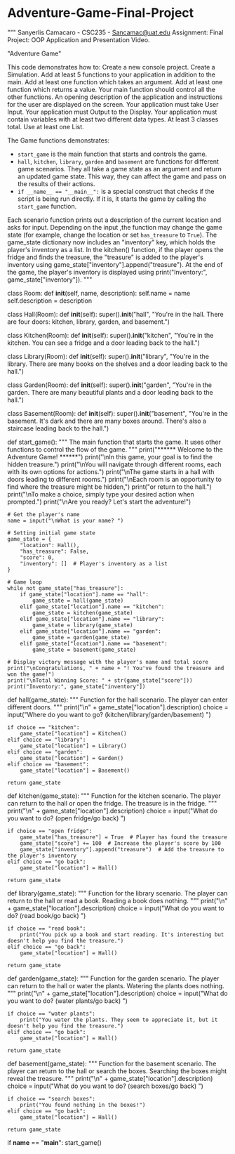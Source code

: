 # Adventure-Game-Final-Project
"""
Sanyerlis Camacaro - CSC235 - Sancamac@uat.edu Assignment:
Final Project: OOP Application and Presentation Video.

"Adventure Game"

This code demonstrates how to:
Create a new console project.
Create a Simulation.
Add at least 5 functions to your application in addition to the main.
Add at least one function which takes an argument.
Add at least one function which returns a value.
Your main function should control all the other functions.
An opening description of the application and instructions for the user are displayed on the screen.
Your application must take User Input.
Your application must Output to the Display.
Your application must contain variables with at least two different data types.
At least 3 classes total.
Use at least one List.

The Game functions demonstrates:

- `start_game` is the main function that starts and controls the game.
- `hall`, `kitchen`, `library`, `garden` and `basement` are functions for different game scenarios.
They all take a game state as an argument and return an updated game state. This way, they can affect the game
and pass on the results of their actions.
- `if __name__ == "__main__":` is a special construct that checks if the script is being run directly. If it is,
it starts the game by calling the `start_game` function.

Each scenario function prints out a description of the current location and asks for input. Depending on the input
,the function may change the game state (for example, change the location or set `has_treasure` to `True`).
The game_state dictionary now includes an "inventory" key, which holds the player's inventory as a list.
In the kitchen() function, if the player opens the fridge and finds the treasure, the "treasure" is added to the
player's inventory using game_state["inventory"].append("treasure").
At the end of the game, the player's inventory is displayed using print("Inventory:", game_state["inventory"]).
"""


class Room:
    def __init__(self, name, description):
        self.name = name
        self.description = description


class Hall(Room):
    def __init__(self):
        super().__init__("hall", "You're in the hall. There are four doors: kitchen, library, garden, and basement.")


class Kitchen(Room):
    def __init__(self):
        super().__init__("kitchen", "You're in the kitchen. You can see a fridge and a door leading back to the hall.")


class Library(Room):
    def __init__(self):
        super().__init__("library",
                         "You're in the library. There are many books on the shelves and a door leading back to the hall.")


class Garden(Room):
    def __init__(self):
        super().__init__("garden",
                         "You're in the garden. There are many beautiful plants and a door leading back to the hall.")


class Basement(Room):
    def __init__(self):
        super().__init__("basement",
                         "You're in the basement. It's dark and there are many boxes around. There's also a staircase leading back to the hall.")


def start_game():
    """
    The main function that starts the game. It uses other functions to control the flow of the game.
    """
    print("****** Welcome to the Adventure Game! ******")
    print("\nIn this game, your goal is to find the hidden treasure.")
    print("\nYou will navigate through different rooms, each with its own options for actions.")
    print("\nThe game starts in a hall with doors leading to different rooms.")
    print("\nEach room is an opportunity to find where the treasure might be hidden,")
    print("or return to the hall.")
    print("\nTo make a choice, simply type your desired action when prompted.")
    print("\nAre you ready? Let's start the adventure!")

    # Get the player's name
    name = input("\nWhat is your name? ")

    # Setting initial game state
    game_state = {
        "location": Hall(),
        "has_treasure": False,
        "score": 0,
        "inventory": []  # Player's inventory as a list
    }

    # Game loop
    while not game_state["has_treasure"]:
        if game_state["location"].name == "hall":
            game_state = hall(game_state)
        elif game_state["location"].name == "kitchen":
            game_state = kitchen(game_state)
        elif game_state["location"].name == "library":
            game_state = library(game_state)
        elif game_state["location"].name == "garden":
            game_state = garden(game_state)
        elif game_state["location"].name == "basement":
            game_state = basement(game_state)

    # Display victory message with the player's name and total score
    print("\nCongratulations, " + name + "! You've found the treasure and won the game!")
    print("\nTotal Winning Score: " + str(game_state["score"]))
    print("Inventory:", game_state["inventory"])


def hall(game_state):
    """
    Function for the hall scenario. The player can enter different doors.
    """
    print("\n" + game_state["location"].description)
    choice = input("Where do you want to go? (kitchen/library/garden/basement) ")

    if choice == "kitchen":
        game_state["location"] = Kitchen()
    elif choice == "library":
        game_state["location"] = Library()
    elif choice == "garden":
        game_state["location"] = Garden()
    elif choice == "basement":
        game_state["location"] = Basement()

    return game_state


def kitchen(game_state):
    """
    Function for the kitchen scenario. The player can return to the hall or open the fridge.
    The treasure is in the fridge.
    """
    print("\n" + game_state["location"].description)
    choice = input("What do you want to do? (open fridge/go back) ")

    if choice == "open fridge":
        game_state["has_treasure"] = True  # Player has found the treasure
        game_state["score"] += 100  # Increase the player's score by 100
        game_state["inventory"].append("treasure")  # Add the treasure to the player's inventory
    elif choice == "go back":
        game_state["location"] = Hall()

    return game_state


def library(game_state):
    """
    Function for the library scenario. The player can return to the hall or read a book. Reading a book does nothing.
    """
    print("\n" + game_state["location"].description)
    choice = input("What do you want to do? (read book/go back) ")

    if choice == "read book":
        print("You pick up a book and start reading. It's interesting but doesn't help you find the treasure.")
    elif choice == "go back":
        game_state["location"] = Hall()

    return game_state


def garden(game_state):
    """
    Function for the garden scenario. The player can return to the hall or water the plants.
    Watering the plants does nothing.
    """
    print("\n" + game_state["location"].description)
    choice = input("What do you want to do? (water plants/go back) ")

    if choice == "water plants":
        print("You water the plants. They seem to appreciate it, but it doesn't help you find the treasure.")
    elif choice == "go back":
        game_state["location"] = Hall()

    return game_state


def basement(game_state):
    """
    Function for the basement scenario. The player can return to the hall or search the boxes.
    Searching the boxes might reveal the treasure.
    """
    print("\n" + game_state["location"].description)
    choice = input("What do you want to do? (search boxes/go back) ")

    if choice == "search boxes":
        print("You found nothing in the boxes!")
    elif choice == "go back":
        game_state["location"] = Hall()

    return game_state


if __name__ == "__main__":
    start_game()

